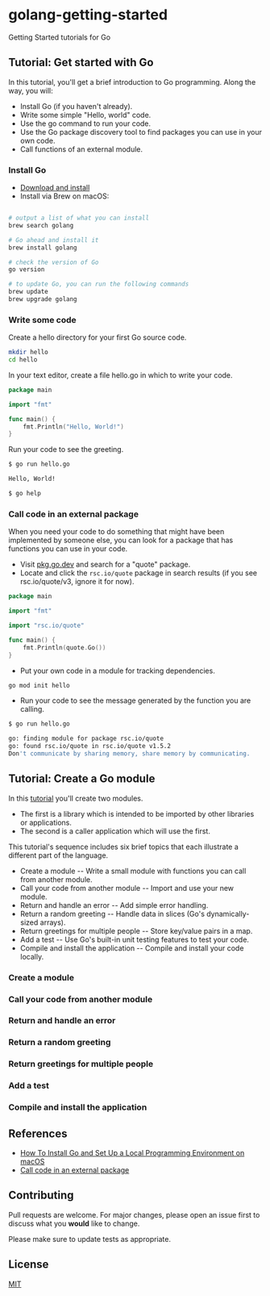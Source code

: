 # golang-getting-started

Getting Started tutorials for Go

## Tutorial: Get started with Go

In this tutorial, you'll get a brief introduction to Go programming. Along the way, you will:

- Install Go (if you haven't already).
- Write some simple "Hello, world" code.
- Use the go command to run your code.
- Use the Go package discovery tool to find packages you can use in your own code.
- Call functions of an external module.

### Install Go

- [Download and install](https://golang.org/doc/install)
- Install via Brew on macOS:

``` bash

# output a list of what you can install
brew search golang

# Go ahead and install it
brew install golang

# check the version of Go
go version

# to update Go, you can run the following commands
brew update
brew upgrade golang

```

### Write some code

Create a hello directory for your first Go source code.

``` BASH
mkdir hello
cd hello
```

In your text editor, create a file hello.go in which to write your code.

``` Go
package main

import "fmt"

func main() {
    fmt.Println("Hello, World!")
}
```

Run your code to see the greeting.

``` BASH
$ go run hello.go

Hello, World!
```

``` BASH
$ go help

```

### Call code in an external package

When you need your code to do something that might have been implemented by someone else, you can look for a package that has functions you can use in your code.

- Visit [pkg.go.dev](https://pkg.go.dev) and search for a "quote" package.
- Locate and click the `rsc.io/quote` package in search results (if you see rsc.io/quote/v3, ignore it for now).

``` Go
package main

import "fmt"

import "rsc.io/quote"

func main() {
    fmt.Println(quote.Go())
}
```

- Put your own code in a module for tracking dependencies.

``` BASH
go mod init hello
```

- Run your code to see the message generated by the function you are calling.

``` BASH
$ go run hello.go

go: finding module for package rsc.io/quote
go: found rsc.io/quote in rsc.io/quote v1.5.2
Don't communicate by sharing memory, share memory by communicating.
```

## Tutorial: Create a Go module

In this [tutorial](https://golang.org/doc/tutorial/create-module) you'll create two modules.

- The first is a library which is intended to be imported by other libraries or applications.
- The second is a caller application which will use the first.

This tutorial's sequence includes six brief topics that each illustrate a different part of the language.

- Create a module -- Write a small module with functions you can call from another module.
- Call your code from another module -- Import and use your new module.
- Return and handle an error -- Add simple error handling.
- Return a random greeting -- Handle data in slices (Go's dynamically-sized arrays).
- Return greetings for multiple people -- Store key/value pairs in a map.
- Add a test -- Use Go's built-in unit testing features to test your code.
- Compile and install the application -- Compile and install your code locally.

### Create a module

### Call your code from another module

### Return and handle an error

### Return a random greeting

### Return greetings for multiple people

### Add a test

### Compile and install the application

## References

- [How To Install Go and Set Up a Local Programming Environment on macOS](https://www.digitalocean.com/community/tutorials/how-to-install-go-and-set-up-a-local-programming-environment-on-macos)
- [Call code in an external package](https://golang.org/doc/tutorial/getting-started#call)

## Contributing

Pull requests are welcome. For major changes, please open an issue first to discuss what you **would** like to change.

Please make sure to update tests as appropriate.

## License

[MIT](https://choosealicense.com/licenses/mit/)
